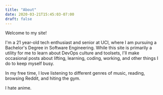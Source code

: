 ```yaml
---
title: "About"
date: 2020-03-21T15:45:03-07:00
draft: false
---
```


Welcome to my site! 

I'm a 21 year-old tech enthusiast and senior at UCI, where I am pursuing a Bachelor's Degree in Software Engineering. While this site is primarily a utility for me to learn about DevOps culture and toolsets, I'll make occasional posts about lifting, learning, coding, working, and other things I do to keep myself busy.

In my free time, I love listening to different genres of music, reading, browsing Reddit, and hiting the gym. 

I hate anime.

